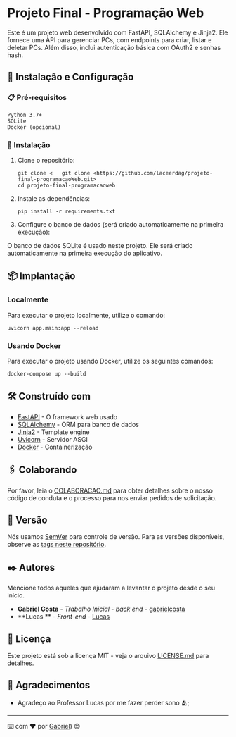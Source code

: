# Projeto Final - Programação Web

Este é um projeto web desenvolvido com FastAPI, SQLAlchemy e Jinja2. Ele fornece uma API para gerenciar PCs, com endpoints para criar, listar e deletar PCs. Além disso, inclui autenticação básica com OAuth2 e senhas hash.

## 🚀 Instalação e Configuração

### 📋 Pré-requisitos

```
Python 3.7+
SQLite
Docker (opcional)
```

### 🔧 Instalação

1. Clone o repositório:
   ```
   git clone <   git clone <https://github.com/laceerdag/projeto-final-programacaoWeb.git>
   cd projeto-final-programacaoweb
   ```

2. Instale as dependências:
   ```
   pip install -r requirements.txt
   ```

3. Configure o banco de dados (será criado automaticamente na primeira execução):
   
  O banco de dados SQLite é usado neste projeto. Ele será criado automaticamente na primeira execução do aplicativo.

## 📦 Implantação

### Localmente

Para executar o projeto localmente, utilize o comando:

```
uvicorn app.main:app --reload
```

### Usando Docker

Para executar o projeto usando Docker, utilize os seguintes comandos:

```
docker-compose up --build
```

## 🛠️ Construído com


* [FastAPI](https://fastapi.tiangolo.com/) - O framework web usado
* [SQLAlchemy](https://www.sqlalchemy.org/) - ORM para banco de dados
* [Jinja2](https://palletsprojects.com/p/jinja/) - Template engine
* [Uvicorn](https://www.uvicorn.org/) - Servidor ASGI
* [Docker](https://www.docker.com/) - Containerização

## 🖇️ Colaborando

Por favor, leia o [COLABORACAO.md](https://gist.github.com/usuario/linkParaInfoSobreContribuicoes) para obter detalhes sobre o nosso código de conduta e o processo para nos enviar pedidos de solicitação.

## 📌 Versão

Nós usamos [SemVer](http://semver.org/) para controle de versão. Para as versões disponíveis, observe as [tags neste repositório](https://github.com/suas/tags/do/projeto). 

## ✒️ Autores

Mencione todos aqueles que ajudaram a levantar o projeto desde o seu início.

* **Gabriel Costa** - *Trabalho Inicial - back end* - [gabrielcosta]([https://github.com/linkParaPerfil](https://github.com/laceerdag))
* **Lucas ** - *Front-end* - [Lucas]([https://github.com/linkParaPerfil](https://github.com/lucasrso?tab=overview&from=2024-06-01&to=2024-06-20))


## 📄 Licença

Este projeto está sob a licença MIT - veja o arquivo [LICENSE.md](https://github.com/usuario/projeto/licenca) para detalhes.

## 🎁 Agradecimentos

* Agradeço ao Professor Lucas por me fazer perder sono 🫂;

---
⌨️ com ❤️ por [Gabriel](https://github.com/laceerdag)) 😊
